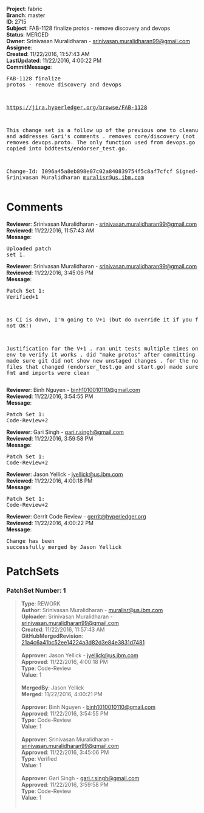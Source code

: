 <strong>Project</strong>: fabric<br><strong>Branch</strong>: master<br><strong>ID</strong>: 2715<br><strong>Subject</strong>: FAB-1128 finalize protos - remove discovery and devops<br><strong>Status</strong>: MERGED<br><strong>Owner</strong>: Srinivasan Muralidharan - srinivasan.muralidharan99@gmail.com<br><strong>Assignee</strong>:<br><strong>Created</strong>: 11/22/2016, 11:57:43 AM<br><strong>LastUpdated</strong>: 11/22/2016, 4:00:22 PM<br><strong>CommitMessage</strong>:<br><pre>FAB-1128 finalize protos - remove discovery and devops

https://jira.hyperledger.org/browse/FAB-1128

This change set is a follow up of the previous one to cleanup
protos and addresses Gari's comments
   . removes core/discovery (not used)
   . removes devops.proto. The only function used from devops.go
     has been copied into bddtests/endorser_test.go.

Change-Id: I096a45a8eb898e07c02a840839754f5c8af7cfcf
Signed-off-by: Srinivasan Muralidharan <muralisr@us.ibm.com>
</pre><h1>Comments</h1><strong>Reviewer</strong>: Srinivasan Muralidharan - srinivasan.muralidharan99@gmail.com<br><strong>Reviewed</strong>: 11/22/2016, 11:57:43 AM<br><strong>Message</strong>: <pre>Uploaded patch set 1.</pre><strong>Reviewer</strong>: Srinivasan Muralidharan - srinivasan.muralidharan99@gmail.com<br><strong>Reviewed</strong>: 11/22/2016, 3:45:06 PM<br><strong>Message</strong>: <pre>Patch Set 1: Verified+1

as CI is down, I'm going to V+1 (but do override it if you feel its not OK!)

Justification for the V+1
   . ran unit tests multiple times on local env to verify it works
   . did "make protos" after committing changes and made sure git did not show 
     new unstaged changes
   . for the non-proto go files that changed (endorser_test.go and start.go) made 
     sure lint, vet, fmt and imports were clean</pre><strong>Reviewer</strong>: Binh Nguyen - binh1010010110@gmail.com<br><strong>Reviewed</strong>: 11/22/2016, 3:54:55 PM<br><strong>Message</strong>: <pre>Patch Set 1: Code-Review+2</pre><strong>Reviewer</strong>: Gari Singh - gari.r.singh@gmail.com<br><strong>Reviewed</strong>: 11/22/2016, 3:59:58 PM<br><strong>Message</strong>: <pre>Patch Set 1: Code-Review+2</pre><strong>Reviewer</strong>: Jason Yellick - jyellick@us.ibm.com<br><strong>Reviewed</strong>: 11/22/2016, 4:00:18 PM<br><strong>Message</strong>: <pre>Patch Set 1: Code-Review+2</pre><strong>Reviewer</strong>: Gerrit Code Review - gerrit@hyperledger.org<br><strong>Reviewed</strong>: 11/22/2016, 4:00:22 PM<br><strong>Message</strong>: <pre>Change has been successfully merged by Jason Yellick</pre><h1>PatchSets</h1><h3>PatchSet Number: 1</h3><blockquote><strong>Type</strong>: REWORK<br><strong>Author</strong>: Srinivasan Muralidharan - muralisr@us.ibm.com<br><strong>Uploader</strong>: Srinivasan Muralidharan - srinivasan.muralidharan99@gmail.com<br><strong>Created</strong>: 11/22/2016, 11:57:43 AM<br><strong>GitHubMergedRevision</strong>: [21a4c6a41bc52ee14224a3d82d3e84e3831d7481](https://github.com/hyperledger-gerrit-archive/fabric/commit/21a4c6a41bc52ee14224a3d82d3e84e3831d7481)<br><br><strong>Approver</strong>: Jason Yellick - jyellick@us.ibm.com<br><strong>Approved</strong>: 11/22/2016, 4:00:18 PM<br><strong>Type</strong>: Code-Review<br><strong>Value</strong>: 1<br><br><strong>MergedBy</strong>: Jason Yellick<br><strong>Merged</strong>: 11/22/2016, 4:00:21 PM<br><br><strong>Approver</strong>: Binh Nguyen - binh1010010110@gmail.com<br><strong>Approved</strong>: 11/22/2016, 3:54:55 PM<br><strong>Type</strong>: Code-Review<br><strong>Value</strong>: 1<br><br><strong>Approver</strong>: Srinivasan Muralidharan - srinivasan.muralidharan99@gmail.com<br><strong>Approved</strong>: 11/22/2016, 3:45:06 PM<br><strong>Type</strong>: Verified<br><strong>Value</strong>: 1<br><br><strong>Approver</strong>: Gari Singh - gari.r.singh@gmail.com<br><strong>Approved</strong>: 11/22/2016, 3:59:58 PM<br><strong>Type</strong>: Code-Review<br><strong>Value</strong>: 1<br><br></blockquote>